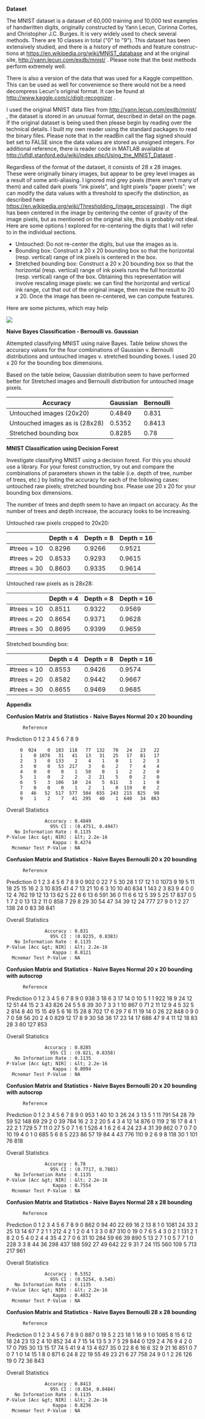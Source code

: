 
**Dataset**

The MNIST dataset is a dataset of 60,000 training and 10,000 test examples of handwritten digits, originally constructed by Yann Lecun, Corinna Cortes, and Christopher J.C. Burges. It is very widely used to check several methods. There are 10 classes in total ("0" to "9"). This dataset has been extensively studied, and there is a history of methods and feature construc- tions at https://en.wikipedia.org/wiki/MNIST_database and at the original site, http://yann.lecun.com/exdb/mnist/ . Please note that the best methods perform extremely well.

There is also a version of the data that was used for a Kaggle competition. This can be used as well for convenience so there would not be a need decompress Lecun's original format. It can be found at http://www.kaggle.com/c/digit-recognizer .

I used the original MNIST data files from http://yann.lecun.com/exdb/mnist/ , the dataset is stored in an unusual format, described in detail on the page. If the original dataset is being used then please begin by reading over the technical details. I built my own reader using the standard packages to read the binary files. Please note that in the readBin call the flag signed should bet set to FALSE since the data values are stored as unsigned integers. For additional reference, there is reader code in MATLAB available at http://ufldl.stanford.edu/wiki/index.php/Using_the_MNIST_Dataset .

Regardless of the format of the dataset, it consists of 28 x 28 images. These were originally binary images, but appear to be grey level images as a result of some anti-aliasing. I ignored mid grey pixels (there aren't many of them) and called dark pixels "ink pixels", and light pixels "paper pixels"; we can modify the data values with a threshold to specify the distinction, as described here https://en.wikipedia.org/wiki/Thresholding_(image_processing) . The digit has been centered in the image by centering the center of gravity of the image pixels, but as mentioned on the original site, this is probably not ideal. Here are some options I explored for re-centering the digits that I will refer to in the individual sections.

  + Untouched: Do not re-center the digits, but use the images as is.
  + Bounding box: Construct a 20 x 20 bounding box so that the horizontal (resp. vertical) range of ink pixels is centered in
    the box.
  + Stretched bounding box: Construct a 20 x 20 bounding box so that the horizontal (resp. vertical) range of ink pixels runs
    the full horizontal (resp. vertical) range of the box. Obtaining this representation will involve rescaling image pixels:
    we can find the horizontal and vertical ink range, cut that out of the original image, then resize the result to 20 x 20.
    Once the image has been re-centered, we can compute features.

Here are some pictures, which may help

<img src="bounding_v2.png">

**Naive Bayes Classification - Bernoulli vs. Gaussian**

Attempted classifying MNIST using naive Bayes. Table below shows the accuracy values for the four combinations of Gaussian v. Bernoulli distributions and untouched images v. stretched bounding boxes. I used 20 x 20 for the bounding box dimensions.

Based on the table below, Gaussian distribution seem to have performed better for Stretched images and Bernoulli distribution for untouched image pixels. 

| Accuracy | Gaussian | Bernoulli |
| --- | --- | --- |
| Untouched images (20x20) | 0.4849 | 0.831 |
| Untouched images as is (28x28) | 0.5352 | 0.8413 |
| Stretched bounding box | 0.8285 | 0.78 |

**MNIST Classification using Decision Forest**

Investigate classifying MNIST using a decision forest. For this you should use a library. For your forest construction, try out and compare the combinations of parameters shown in the table (i.e. depth of tree, number of trees, etc.) by listing the accuracy for each of the following cases: untouched raw pixels; stretched bounding box. Please use 20 x 20 for your bounding box dimensions.

The number of trees and depth seem to have an impact on accuracy. As the number of trees and depth increase, the accuracy looks to be increasing.

Untouched raw pixels cropped to 20x20:

|   | Depth = 4 | Depth = 8 | Depth = 16 |
| --- | --- | --- | --- |
| #trees = 10 | 0.8296 | 0.9266 | 0.9521 |
| #trees = 20 | 0.8533 | 0.9293 | 0.9615 |
| #trees = 30 | 0.8603 | 0.9335 | 0.9614 |

Untouched raw pixels as is 28x28:

|   | Depth = 4 | Depth = 8 | Depth = 16 |
| --- | --- | --- | --- |
| #trees = 10 | 0.8511 | 0.9322 | 0.9569 |
| #trees = 20 | 0.8654 | 0.9371 | 0.9628 |
| #trees = 30 | 0.8695 | 0.9399 | 0.9659 |

Stretched bounding box:

|   | Depth = 4 | Depth = 8 | Depth = 16 |
| --- | --- | --- | --- |
| #trees = 10 | 0.8553 | 0.9426 | 0.9574 |
| #trees = 20 | 0.8582 | 0.9442 | 0.9667 |
| #trees = 30 | 0.8655 | 0.9469 | 0.9685 |


**Appendix**

**Confusion Matrix and Statistics - Naive Bayes Normal 20 x 20 bounding**

          Reference

Prediction    0    1    2    3    4    5    6    7    8    9

         0  924    0  183  118   77  132   70   24   23   22
         1    0 1078   31   41   13   31   25   17   81   17
         2    3    0  133    2    4    1    0    1    2    3
         3    0    0   53  217    3    6    2    7    4    4
         4    0    0    0    1   58    0    1    2    2    0
         5    1    0    2    2    2   21    5    0    2    0
         6    5    3  106   10   24    5  611    3    1    0
         7    0    0    0    1    2    1    0  119    0    2
         8   46   52  517  577  504  655  243  215  825   98
         9    1    2    7   41  295   40    1  640   34  863

Overall Statistics

                  Accuracy : 0.4849
                    95% CI : (0.4751, 0.4947)
       No Information Rate : 0.1135
    P-Value [Acc &gt; NIR] : &lt; 2.2e-16
                     Kappa : 0.4274
      Mcnemar Test P-Value : NA

**Confusion Matrix and Statistics - Naive Bayes Bernoulli 20 x 20 bounding**

          Reference
Prediction    0    1    2    3    4    5    6    7    8    9
         0  902    0   22    7    5   30   28    1   17   12
         1    0 1073    9   19    5   11   18   25   15   16
         2    3   10  835   41    4    7   13   21   10    6
         3   10   10   40  834    1  143    2    3   83    9
         4    0    0   12    4  762   19   12   13   13   62
         5   22    6    6   13    6  591   36    0   11    6
         6   12    5   39    5   25   17  837    0    5    1
         7    2    0   13   13    2   11    0  858    7   29
         8   29   30   54   47   34   39   12   24  777   27
         9    0    1    2   27  138   24    0   83   36  841

Overall Statistics

                  Accuracy : 0.831
                    95% CI : (0.8235, 0.8383)
       No Information Rate : 0.1135
    P-Value [Acc &gt; NIR] : &lt; 2.2e-16
                     Kappa : 0.8121
      Mcnemar Test P-Value : NA

**Confusion Matrix and Statistics - Naive Bayes Normal 20 x 20 bounding with autocrop**

          Reference

Prediction   0   1   2   3   4   5   6   7   8   9
         0 938   3  18   6   3  17  14   0  10   5
         1   1 922  18   9  24  12  12  51  44  15
         2   3  43 826  24   5   5   8  39  30   7
         3   3   1  10 867   0  71   2  11  12   9
         4   5  32   5   2 814   8  40  15  15  49
         5   6  16  15  28   8 702  17   6  29   7
         6  11  19  14   0  26  22 848   0   9   0
         7   0  58  56  20   2   4   0 829  12  17
         8   9  30  58  36  17  23  14  17 686  47
         9   4  11  12  18  83  28   3  60 127 853

Overall Statistics

                  Accuracy : 0.8285
                    95% CI : (0.821, 0.8358)
       No Information Rate : 0.1135
    P-Value [Acc &gt; NIR] : &lt; 2.2e-16
                     Kappa : 0.8094
      Mcnemar Test P-Value : NA

**Confusion Matrix and Statistics - Naive Bayes Bernoulli 20 x 20 bounding with autocrop**

          Reference

Prediction   0   1   2   3   4   5   6   7   8   9
         0 953   1  40  10   3  26  24   3  13   5
         1  11 791  54  28  79  59  52 148  69  29
         2   0  39 784  16   2   3   2  20   5   4
         3   4  12  14 876   0 119   2  16  17   8
         4   1  22   2   1 729   5   7  11   0  27
         5   0   7   1   6   1 526   4   1   6   2
         6   4  24  23   4  31  39 862   0   7   0
         7   0  10  19   4   0   1   0 685   5   6
         8   5 223  86  57  19  84   4  43 776 110
         9   2   6   9   8 118  30   1 101  76 818

Overall Statistics

                  Accuracy : 0.78
                    95% CI : (0.7717, 0.7881)
       No Information Rate : 0.1135
    P-Value [Acc &gt; NIR] : &lt; 2.2e-16
                     Kappa : 0.7554
      Mcnemar Test P-Value : NA

**Confusion Matrix and Statistics - Naive Bayes Normal 28 x 28 bounding**

          Reference

Prediction    0    1    2    3    4    5    6    7    8    9
         0  862    0   94   40   22   69   16    2   13    8
         1    0 1081   24   33    2   25   13   14   67    7
         2    1    1  212    4    2    1    2    0    4    1
         3    3    0   87  310    0   19    0    7    6    5
         4    3    0    2    1  131    2    1    8    2    0
         5    4    0    2    4    4   35    4    2    7    0
         6   31   10  284   59   66   39  890    5   13    2
         7    1    0    5    7    7    1    0  228    3    3
         8   44   36  298  437  188  592   27   49  642   22
         9   31    7   24  115  560  109    5  713  217  961

Overall Statistics

                  Accuracy : 0.5352
                    95% CI : (0.5254, 0.545)
       No Information Rate : 0.1135
    P-Value [Acc &gt; NIR] : &lt; 2.2e-16
                     Kappa : 0.4832
      Mcnemar Test P-Value : NA

**Confusion Matrix and Statistics - Naive Bayes Bernoulli 28 x 28 bounding**

          Reference
          
Prediction    0    1    2    3    4    5    6    7    8    9
         0  887    0   19    5    2   23   18    1   16    9
         1    0 1085    8   15    6   12   18   24   23   13
         2    4   10  852   34    4    7   15   14   13    5
         3    7    5   29  844    0  129    2    4   76    9
         4    2    0   17    0  795   30   13   15   17   74
         5   41    9    4   13    4  627   35    0   22    8
         6   16    6   32    9   21   16  851    0    7    0
         7    1    0   14   15    1    8    0  871    6   24
         8   22   19   55   49   23   21    6   27  758   24
         9    0    1    2   26  126   19    0   72   36  843

Overall Statistics

                  Accuracy : 0.8413
                    95% CI : (0.834, 0.8484)
       No Information Rate : 0.1135
    P-Value [Acc &gt; NIR] : &lt; 2.2e-16
                     Kappa : 0.8236
      Mcnemar Test P-Value : NA
